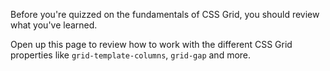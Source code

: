 Before you're quizzed on the fundamentals of CSS Grid, you should review what you've learned.

Open up this page to review how to work with the different CSS Grid properties like `grid-template-columns`, `grid-gap` and more.
